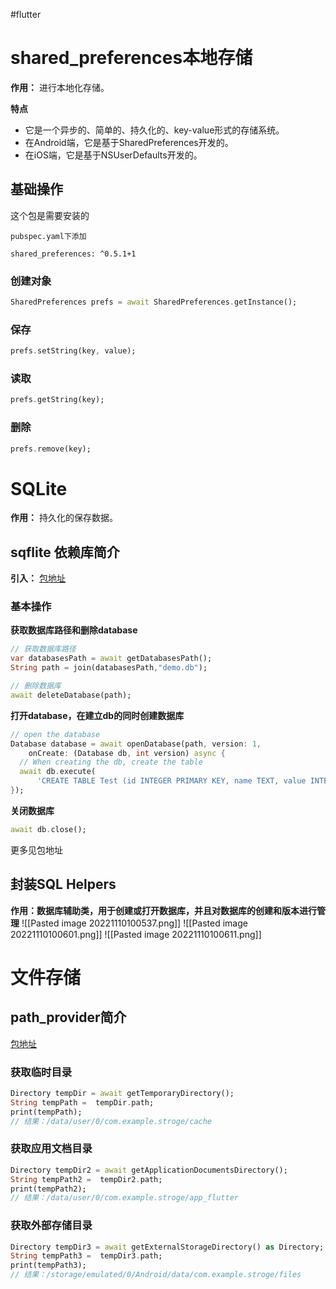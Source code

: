 
#flutter

# shared_preferences本地存储

**作用：** 进行本地化存储。

**特点**
- 它是一个异步的、简单的、持久化的、key-value形式的存储系统。
- 在Android端，它是基于SharedPreferences开发的。
- 在iOS端，它是基于NSUserDefaults开发的。

## 基础操作
这个包是需要安装的
```
pubspec.yaml下添加

shared_preferences: ^0.5.1+1
```
### 创建对象
```dart
SharedPreferences prefs = await SharedPreferences.getInstance();  
```

### 保存
```dart
prefs.setString(key, value);
```

### 读取
```dart
prefs.getString(key);
```


### 删除
```dart
prefs.remove(key);
```


# SQLite

**作用：** 持久化的保存数据。

## sqflite 依赖库简介

**引入：** [包地址](https://pub.dev/packages/sqflite)


### 基本操作
**获取数据库路径和删除database**

```dart
// 获取数据库路径  
var databasesPath = await getDatabasesPath();  
String path = join(databasesPath,"demo.db");

// 删除数据库  
await deleteDatabase(path);
```

**打开database，在建立db的同时创建数据库**
```dart
// open the database
Database database = await openDatabase(path, version: 1,
    onCreate: (Database db, int version) async {
  // When creating the db, create the table
  await db.execute(
      'CREATE TABLE Test (id INTEGER PRIMARY KEY, name TEXT, value INTEGER, num REAL)');
});
```


**关闭数据库**

```dart
await db.close();
```

更多见包地址


## 封装SQL Helpers
**作用：数据库辅助类，用于创建或打开数据库，并且对数据库的创建和版本进行管理**
![[Pasted image 20221110100537.png]]
![[Pasted image 20221110100601.png]]
![[Pasted image 20221110100611.png]]


# 文件存储

## path_provider简介
[包地址](https://pub.dev/packages/path_provide)

### 获取临时目录
```dart
Directory tempDir = await getTemporaryDirectory();  
String tempPath =  tempDir.path;  
print(tempPath);
// 结果：/data/user/0/com.example.stroge/cache
```

### 获取应用文档目录

```dart
Directory tempDir2 = await getApplicationDocumentsDirectory();  
String tempPath2 =  tempDir2.path;  
print(tempPath2);
// 结果：/data/user/0/com.example.stroge/app_flutter
```

### 获取外部存储目录
```dart
Directory tempDir3 = await getExternalStorageDirectory() as Directory;  
String tempPath3 =  tempDir3.path;  
print(tempPath3);
// 结果：/storage/emulated/0/Android/data/com.example.stroge/files
```